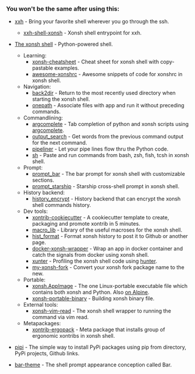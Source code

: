 ### You won't be the same after using this:

* [xxh](https://github.com/xxh/xxh) - Bring your favorite shell wherever you go through the ssh.
  
  * [xxh-shell-xonsh](https://github.com/xxh/xxh-shell-xonsh) - Xonsh shell entrypoint for xxh.

* [The xonsh shell](https://xon.sh/) - Python-powered shell.

  * Learning:
    * [xonsh-cheatsheet](https://github.com/anki-code/xonsh-cheatsheet) - Cheat sheet for xonsh shell with copy-pastable examples. 
    * [awesome-xonshrc](https://github.com/anki-code/awesome-xonshrc) - Awesome snippets of code for xonshrc in xonsh shell. 
  * Navigation:
    * [back2dir](https://github.com/anki-code/xontrib-back2dir) - Return to the most recently used directory when starting the xonsh shell.
    * [onepath](https://github.com/anki-code/xontrib-onepath) - Associate files with app and run it without preceding commands.
  * Commandlining:
    * [argcomplete](https://github.com/anki-code/xontrib-argcomplete) - Tab completion of python and xonsh scripts using [argcomplete](https://github.com/kislyuk/argcomplete).
    * [output_search](https://github.com/tokenizer/xontrib-output-search) -  Get words from the previous command output for the next command.
    * [pipeliner](https://github.com/anki-code/xontrib-pipeliner) - Let your pipe lines flow thru the Python code.
    * [sh](https://github.com/anki-code/xontrib-sh) - Paste and run commands from bash, zsh, fish, tcsh in xonsh shell.
  * Prompt:
    * [prompt_bar](https://github.com/anki-code/xontrib-prompt-bar) - The bar prompt for xonsh shell with customizable sections. 
    * [prompt_starship](https://github.com/anki-code/xontrib-prompt-starship) - Starship cross-shell prompt in xonsh shell. 
  * History backend:
    * [history_encrypt](https://github.com/anki-code/xontrib-history-encrypt) - History backend that can encrypt the xonsh shell commands history.
  * Dev tools:
    * [xontrib-cookiecutter](https://github.com/xonsh/xontrib-cookiecutter) - A cookiecutter template to create, packaging and promote xontrib in 5 minutes.
    * [macro_lib](https://github.com/anki-code/xontrib-macro-lib) - Library of the useful macroses for the xonsh shell. 
    * [hist_format](https://github.com/anki-code/xontrib-hist-format) - Format xonsh history to post it to Github or another page.
    * [docker-xonsh-wrapper](https://github.com/anki-code/docker-xonsh-wrapper) - Wrap an app in docker container and catch the signals from docker using xonsh shell. 
    * [xunter](https://github.com/anki-code/xunter) - Profiling the xonsh shell code using [hunter](https://github.com/ionelmc/python-hunter).
    * [my-xonsh-fork](https://github.com/anki-code/my-xonsh-fork) - Convert your xonsh fork package name to the new.
  * Portable:
    * [xonsh.AppImage](https://xon.sh/appimage.html) - The one Linux-portable executable file which contains both xonsh and Python. Also [on Alpine](https://github.com/xonsh/xonsh/discussions/4158#discussioncomment-462032).
    * [xonsh-portable-binary](https://github.com/anki-code/xonsh-portable-binary) - Building xonsh binary file.
  * External tools:
    * [xonsh-vim-read](https://github.com/anki-code/xonsh-vim-read) - The xonsh shell wrapper to running the command via vim read.
  * Metapackages:
    * [xontrib-ergopack](https://github.com/anki-code/xontrib-ergopack) - Meta package that installs group of ergonomic xontribs in xonsh shell. 

* [pipi](https://github.com/anki-code/pipi) - The simple way to install PyPi packages using pip from directory, PyPi projects, Github links. 

* [bar-theme](https://github.com/anki-code/bar-theme) - The shell prompt appearance conception called Bar.

